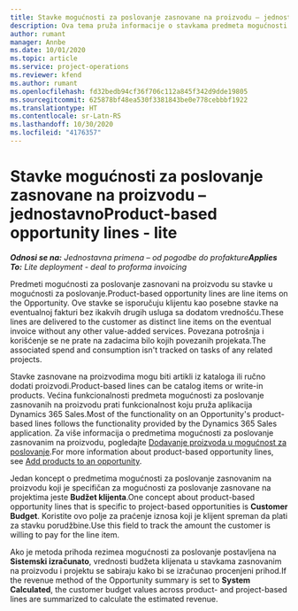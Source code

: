 ```yaml
---
title: Stavke mogućnosti za poslovanje zasnovane na proizvodu – jednostavno
description: Ova tema pruža informacije o stavkama predmeta mogućnosti za poslovanje zasnovanim na proizvodu u usluzi Project Operations.
author: rumant
manager: Annbe
ms.date: 10/01/2020
ms.topic: article
ms.service: project-operations
ms.reviewer: kfend
ms.author: rumant
ms.openlocfilehash: fd32bedb94cf36f706c112a845f342d9dde19805
ms.sourcegitcommit: 625878bf48ea530f3381843be0e778cebbbf1922
ms.translationtype: HT
ms.contentlocale: sr-Latn-RS
ms.lasthandoff: 10/30/2020
ms.locfileid: "4176357"
---
```

# <a name="product-based-opportunity-lines---lite"></a><span data-ttu-id="6fe50-103">Stavke mogućnosti za poslovanje zasnovane na proizvodu – jednostavno</span><span class="sxs-lookup"><span data-stu-id="6fe50-103">Product-based opportunity lines - lite</span></span>

<span data-ttu-id="6fe50-104">_**Odnosi se na:** Jednostavna primena – od pogodbe do profakture_</span><span class="sxs-lookup"><span data-stu-id="6fe50-104">_**Applies To:** Lite deployment - deal to proforma invoicing_</span></span>

<span data-ttu-id="6fe50-105">Predmeti mogućnosti za poslovanje zasnovani na proizvodu su stavke u mogućnosti za poslovanje.</span><span class="sxs-lookup"><span data-stu-id="6fe50-105">Product-based opportunity lines are line items on the Opportunity.</span></span> <span data-ttu-id="6fe50-106">Ove stavke se isporučuju klijentu kao posebne stavke na eventualnoj fakturi bez ikakvih drugih usluga sa dodatom vrednošću.</span><span class="sxs-lookup"><span data-stu-id="6fe50-106">These lines are delivered to the customer as distinct line items on the eventual invoice without any other value-added services.</span></span> <span data-ttu-id="6fe50-107">Povezana potrošnja i korišćenje se ne prate na zadacima bilo kojih povezanih projekata.</span><span class="sxs-lookup"><span data-stu-id="6fe50-107">The associated spend and consumption isn't tracked on tasks of any related projects.</span></span>

<span data-ttu-id="6fe50-108">Stavke zasnovane na proizvodima mogu biti artikli iz kataloga ili ručno dodati proizvodi.</span><span class="sxs-lookup"><span data-stu-id="6fe50-108">Product-based lines can be catalog items or write-in products.</span></span> <span data-ttu-id="6fe50-109">Većina funkcionalnosti predmeta mogućnosti za poslovanje zasnovanih na proizvodu prati funkcionalnost koju pruža aplikacija Dynamics 365 Sales.</span><span class="sxs-lookup"><span data-stu-id="6fe50-109">Most of the functionality on an Opportunity's product-based lines follows the functionality provided by the Dynamics 365 Sales application.</span></span> <span data-ttu-id="6fe50-110">Za više informacija o predmetima mogućnosti za poslovanje zasnovanim na proizvodu, pogledajte [Dodavanje proizvoda u mogućnost za poslovanje](https://docs.microsoft.com/dynamics365/sales-enterprise/add-products-opportunity).</span><span class="sxs-lookup"><span data-stu-id="6fe50-110">For more information about product-based opportunity lines, see [Add products to an opportunity](https://docs.microsoft.com/dynamics365/sales-enterprise/add-products-opportunity).</span></span>

<span data-ttu-id="6fe50-111">Jedan koncept o predmetima mogućnosti za poslovanje zasnovanim na proizvodu koji je specifičan za mogućnosti za poslovanje zasnovane na projektima jeste **Budžet klijenta**.</span><span class="sxs-lookup"><span data-stu-id="6fe50-111">One concept about product-based opportunity lines that is specific to project-based opportunities is **Customer Budget**.</span></span> <span data-ttu-id="6fe50-112">Koristite ovo polje za praćenje iznosa koji je klijent spreman da plati za stavku porudžbine.</span><span class="sxs-lookup"><span data-stu-id="6fe50-112">Use this field to track the amount the customer is willing to pay for the line item.</span></span>

<span data-ttu-id="6fe50-113">Ako je metoda prihoda rezimea mogućnosti za poslovanje postavljena na **Sistemski izračunato**, vrednosti budžeta klijenata u stavkama zasnovanim na proizvodu i projektu se sabiraju kako bi se izračunao procenjeni prihod.</span><span class="sxs-lookup"><span data-stu-id="6fe50-113">If the revenue method of the Opportunity summary is set to **System Calculated**, the customer budget values across product- and project-based lines are summarized to calculate the estimated revenue.</span></span>

